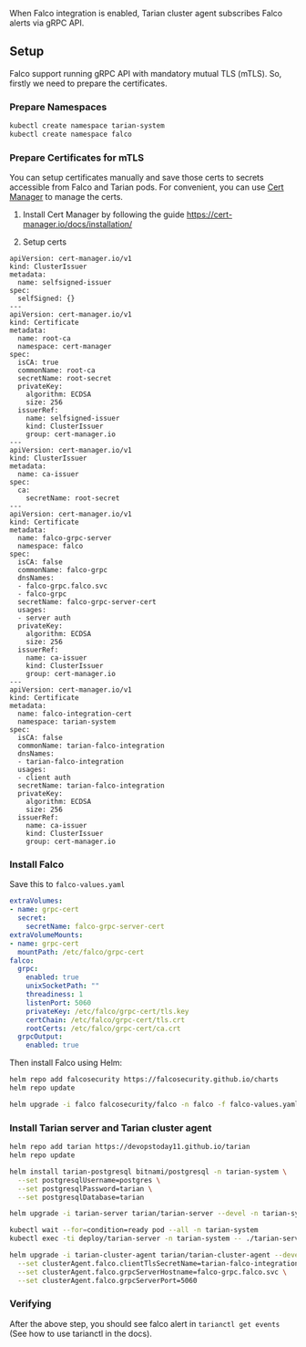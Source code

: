 When Falco integration is enabled, Tarian cluster agent subscribes Falco alerts via gRPC API.

## Setup

Falco support running gRPC API with mandatory mutual TLS (mTLS). So, firstly we need to prepare the certificates.

### Prepare Namespaces

```bash
kubectl create namespace tarian-system
kubectl create namespace falco
```

### Prepare Certificates for mTLS

You can setup certificates manually and save those certs to secrets accessible from Falco and Tarian pods.
For convenient, you can use [Cert Manager](https://cert-manager.io/) to manage the certs.

1. Install Cert Manager by following the guide https://cert-manager.io/docs/installation/

2. Setup certs

```
apiVersion: cert-manager.io/v1
kind: ClusterIssuer
metadata:
  name: selfsigned-issuer
spec:
  selfSigned: {}
---
apiVersion: cert-manager.io/v1
kind: Certificate
metadata:
  name: root-ca
  namespace: cert-manager
spec:
  isCA: true
  commonName: root-ca
  secretName: root-secret
  privateKey:
    algorithm: ECDSA
    size: 256
  issuerRef:
    name: selfsigned-issuer
    kind: ClusterIssuer
    group: cert-manager.io
---
apiVersion: cert-manager.io/v1
kind: ClusterIssuer
metadata:
  name: ca-issuer
spec:
  ca:
    secretName: root-secret
---
apiVersion: cert-manager.io/v1
kind: Certificate
metadata:
  name: falco-grpc-server
  namespace: falco
spec:
  isCA: false
  commonName: falco-grpc
  dnsNames:
  - falco-grpc.falco.svc
  - falco-grpc
  secretName: falco-grpc-server-cert
  usages:
  - server auth
  privateKey:
    algorithm: ECDSA
    size: 256
  issuerRef:
    name: ca-issuer
    kind: ClusterIssuer
    group: cert-manager.io
---
apiVersion: cert-manager.io/v1
kind: Certificate
metadata:
  name: falco-integration-cert
  namespace: tarian-system
spec:
  isCA: false
  commonName: tarian-falco-integration
  dnsNames:
  - tarian-falco-integration
  usages:
  - client auth
  secretName: tarian-falco-integration
  privateKey:
    algorithm: ECDSA
    size: 256
  issuerRef:
    name: ca-issuer
    kind: ClusterIssuer
    group: cert-manager.io
```


### Install Falco

Save this to `falco-values.yaml`

```yaml
extraVolumes:
- name: grpc-cert
  secret:
    secretName: falco-grpc-server-cert
extraVolumeMounts:
- name: grpc-cert
  mountPath: /etc/falco/grpc-cert
falco:
  grpc:
    enabled: true
    unixSocketPath: ""
    threadiness: 1
    listenPort: 5060
    privateKey: /etc/falco/grpc-cert/tls.key
    certChain: /etc/falco/grpc-cert/tls.crt
    rootCerts: /etc/falco/grpc-cert/ca.crt
  grpcOutput:
    enabled: true
```

Then install Falco using Helm:

```bash
helm repo add falcosecurity https://falcosecurity.github.io/charts
helm repo update

helm upgrade -i falco falcosecurity/falco -n falco -f falco-values.yaml
```


### Install Tarian server and Tarian cluster agent

```bash
helm repo add tarian https://devopstoday11.github.io/tarian
helm repo update

helm install tarian-postgresql bitnami/postgresql -n tarian-system \
  --set postgresqlUsername=postgres \
  --set postgresqlPassword=tarian \
  --set postgresqlDatabase=tarian

helm upgrade -i tarian-server tarian/tarian-server --devel -n tarian-system

kubectl wait --for=condition=ready pod --all -n tarian-system
kubectl exec -ti deploy/tarian-server -n tarian-system -- ./tarian-server db migrate

helm upgrade -i tarian-cluster-agent tarian/tarian-cluster-agent --devel -n tarian-system \
  --set clusterAgent.falco.clientTlsSecretName=tarian-falco-integration \
  --set clusterAgent.falco.grpcServerHostname=falco-grpc.falco.svc \
  --set clusterAgent.falco.grpcServerPort=5060
```


### Verifying

After the above step, you should see falco alert in `tarianctl get events` (See how to use tarianctl in the docs).

